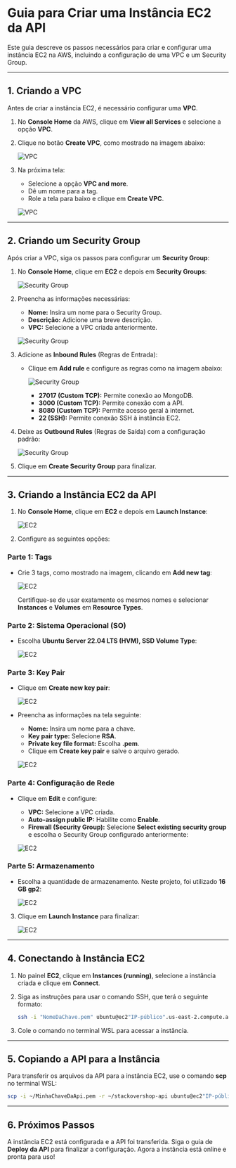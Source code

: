 # Guia para Criar uma Instância EC2 da API

Este guia descreve os passos necessários para criar e configurar uma instância EC2 na AWS, incluindo a configuração de uma VPC e um Security Group.

---

## 1. Criando a VPC

Antes de criar a instância EC2, é necessário configurar uma **VPC**.

1. No **Console Home** da AWS, clique em **View all Services** e selecione a opção **VPC**.
2. Clique no botão **Create VPC**, como mostrado na imagem abaixo:

   ![VPC](images/vpc.png)

3. Na próxima tela:
   - Selecione a opção **VPC and more**.
   - Dê um nome para a tag.
   - Role a tela para baixo e clique em **Create VPC**.

   ![VPC](images/vpc2.png)

---

## 2. Criando um Security Group

Após criar a VPC, siga os passos para configurar um **Security Group**:

1. No **Console Home**, clique em **EC2** e depois em **Security Groups**:

   ![Security Group](images/security_group.png)

2. Preencha as informações necessárias:
   - **Nome:** Insira um nome para o Security Group.
   - **Descrição:** Adicione uma breve descrição.
   - **VPC:** Selecione a VPC criada anteriormente.

   ![Security Group](images/security_group2.png)

3. Adicione as **Inbound Rules** (Regras de Entrada):
   - Clique em **Add rule** e configure as regras como na imagem abaixo:

     ![Security Group](images/security_group3.png)

     - **27017 (Custom TCP):** Permite conexão ao MongoDB.
     - **3000 (Custom TCP):** Permite conexão com a API.
     - **8080 (Custom TCP):** Permite acesso geral à internet.
     - **22 (SSH):** Permite conexão SSH à instância EC2.

4. Deixe as **Outbound Rules** (Regras de Saída) com a configuração padrão:

   ![Security Group](images/security_group4.png)

5. Clique em **Create Security Group** para finalizar.

---

## 3. Criando a Instância EC2 da API

1. No **Console Home**, clique em **EC2** e depois em **Launch Instance**:

   ![EC2](images/EC2_1.png)

2. Configure as seguintes opções:

### Parte 1: Tags
- Crie 3 tags, como mostrado na imagem, clicando em **Add new tag**:

  ![EC2](images/EC2_2.png)

  Certifique-se de usar exatamente os mesmos nomes e selecionar **Instances** e **Volumes** em **Resource Types**.

### Parte 2: Sistema Operacional (SO)
- Escolha **Ubuntu Server 22.04 LTS (HVM), SSD Volume Type**:

  ![EC2](images/EC2_3.png)

### Parte 3: Key Pair
- Clique em **Create new key pair**:

  ![EC2](images/EC2_4.png)

- Preencha as informações na tela seguinte:
  - **Nome:** Insira um nome para a chave.
  - **Key pair type:** Selecione **RSA**.
  - **Private key file format:** Escolha **.pem**.
  - Clique em **Create key pair** e salve o arquivo gerado.

  ![EC2](images/EC2_5.png)

### Parte 4: Configuração de Rede
- Clique em **Edit** e configure:
  - **VPC:** Selecione a VPC criada.
  - **Auto-assign public IP:** Habilite como **Enable**.
  - **Firewall (Security Group):** Selecione **Select existing security group** e escolha o Security Group configurado anteriormente:

  ![EC2](images/EC2_6.png)

### Parte 5: Armazenamento
- Escolha a quantidade de armazenamento. Neste projeto, foi utilizado **16 GB gp2**:

  ![EC2](images/EC2_7.png)

3. Clique em **Launch Instance** para finalizar:

   ![EC2](images/EC2_8.png)

---

## 4. Conectando à Instância EC2

1. No painel **EC2**, clique em **Instances (running)**, selecione a instância criada e clique em **Connect**.
2. Siga as instruções para usar o comando SSH, que terá o seguinte formato:

   ```sh
   ssh -i "NomeDaChave.pem" ubuntu@ec2"IP-público".us-east-2.compute.amazonaws.com
   ```

3. Cole o comando no terminal WSL para acessar a instância.

---

## 5. Copiando a API para a Instância

Para transferir os arquivos da API para a instância EC2, use o comando **scp** no terminal WSL:

```sh
scp -i ~/MinhaChaveDaApi.pem -r ~/stackovershop-api ubuntu@ec2"IP-público".us-east-2.compute.amazonaws.com:~/
```

---

## 6. Próximos Passos

A instância EC2 está configurada e a API foi transferida. Siga o guia de **Deploy da API** para finalizar a configuração. Agora a instância está online e pronta para uso!

